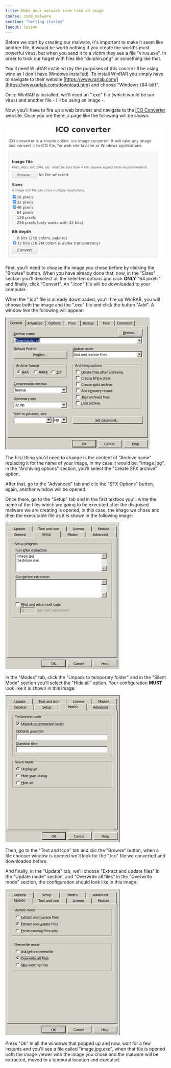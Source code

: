 ```yaml
---
title: Make your malware seem like an image
course: code_malware
section: "Getting started"
layout: lesson
---
```


Before we start by creating our malware, it's important to make it seem like
another file, it would be worth nothing if you create the world's most powerful
virus, but when you send it to a victim they see a file "virus.exe". In order to
trick our target with files like "dolphin.png" or something like that.

You'll need WinRAR installed (by the purposes of this course I'll be using wine
as I don't have Windows installed). To install WinRAR you simply have to
navigate to their website [https://www.rarlab.com/](https://www.rarlab.com/download.htm)
and choose "Windows (64-bit)".

Once WinRAR is installed, we'll need an ".exe" file (which would be our virus)
and another file - i'll be using an image -.

Now, you'll have to fire up a web browser and navigate to the [ICO
Converter](https://www.icoconverter.com/) website. Once you are there, a page
like the following will be shown:

![](/images/courses/code_malware/ico_converter1.png)

First, you'll need to choose the image you chose before by clicking the "Browse"
button. When you have already done that, now, in the "Sizes" section you'll
deselect all the selected options and click **ONLY** "64 pixels" and finally,
click "Convert". An ".icon" file will be downloaded to your computer.

When the ".ico" file is already downloaded, you'll fire up WinRAR, you will
choose both the image and the ".exe" file and click the button "Add". A window
like the following will appear:

![](/images/courses/code_malware/winrar1.png)

The first thing you'd need to change is the content of "Archive name" replacing
it for the name of your image, in my case it would be: "image.jpg", in the
"Archiving options" section, you'll select the "Create SFX archive" option.

After that, go to the "Advanced" tab and clic the "SFX Options" button, again,
another window will be opened.

Once there, go to the "Setup" tab and in the first textbox you'll write the name
of the files which are going to be executed after the disguised malware we are
creating is opened, in this case, the image we chose and then the executable
file as it is shown in the following image:

![](/images/courses/code_malware/sfxSetup.png)

In the "Modes" tab, click the "Unpack to temporary folder" and in the "Silent
Mode" section you'll select the "Hide all" option. Your configuration **MUST**
look like it is shown in this image:

![](/images/courses/code_malware/sfxModes.png)

Then, go to the "Text and Icon" tab and clic the "Browse" button, when a file
chooser window is opened we'll look for the ".ico" file we converted and
downloaded before.

And finally, in the "Update" tab, we'll choose "Extract and update files" in the
"Update mode" section, and "Overwrite all files" in the "Overwrite mode"
section, the configuration should look like in this image:

![](/images/courses/code_malware/sfxUpdate.png)

Press "Ok" in all the windows that popped up and now, wait for a few instants
and you'll see a file called "image.jpg.exe", when that file is opened both the
image viewer with the image you chose and the malware will be extracted, moved
to a temporal location and executed.
